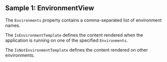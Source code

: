 ## Sample 1: EnvironmentView

The `Environments` property contains a comma-separated list of environment names. 

The `IsEnvironmentTemplate` defines the content rendered when the application is running on one of the specified `Environments`.

The `IsNotEnvironmentTemplate` defines the content rendered on other environments.